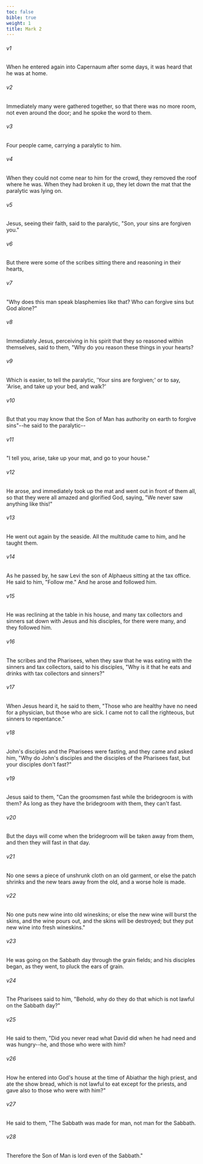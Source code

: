 ```yaml
---
toc: false
bible: true
weight: 1
title: Mark 2
---
```




###### v1 
When he entered again into Capernaum after some days, it was heard that he was at home. 

###### v2 
Immediately many were gathered together, so that there was no more room, not even around the door; and he spoke the word to them. 

###### v3 
Four people came, carrying a paralytic to him. 

###### v4 
When they could not come near to him for the crowd, they removed the roof where he was. When they had broken it up, they let down the mat that the paralytic was lying on. 

###### v5 
Jesus, seeing their faith, said to the paralytic, "Son, your sins are forgiven you." 

###### v6 
But there were some of the scribes sitting there and reasoning in their hearts, 

###### v7 
"Why does this man speak blasphemies like that? Who can forgive sins but God alone?" 

###### v8 
Immediately Jesus, perceiving in his spirit that they so reasoned within themselves, said to them, "Why do you reason these things in your hearts? 

###### v9 
Which is easier, to tell the paralytic, 'Your sins are forgiven;' or to say, 'Arise, and take up your bed, and walk?' 

###### v10 
But that you may know that the Son of Man has authority on earth to forgive sins"--he said to the paralytic-- 

###### v11 
"I tell you, arise, take up your mat, and go to your house." 

###### v12 
He arose, and immediately took up the mat and went out in front of them all, so that they were all amazed and glorified God, saying, "We never saw anything like this!" 

###### v13 
He went out again by the seaside. All the multitude came to him, and he taught them. 

###### v14 
As he passed by, he saw Levi the son of Alphaeus sitting at the tax office. He said to him, "Follow me." And he arose and followed him. 

###### v15 
He was reclining at the table in his house, and many tax collectors and sinners sat down with Jesus and his disciples, for there were many, and they followed him. 

###### v16 
The scribes and the Pharisees, when they saw that he was eating with the sinners and tax collectors, said to his disciples, "Why is it that he eats and drinks with tax collectors and sinners?" 

###### v17 
When Jesus heard it, he said to them, "Those who are healthy have no need for a physician, but those who are sick. I came not to call the righteous, but sinners to repentance." 

###### v18 
John's disciples and the Pharisees were fasting, and they came and asked him, "Why do John's disciples and the disciples of the Pharisees fast, but your disciples don't fast?" 

###### v19 
Jesus said to them, "Can the groomsmen fast while the bridegroom is with them? As long as they have the bridegroom with them, they can't fast. 

###### v20 
But the days will come when the bridegroom will be taken away from them, and then they will fast in that day. 

###### v21 
No one sews a piece of unshrunk cloth on an old garment, or else the patch shrinks and the new tears away from the old, and a worse hole is made. 

###### v22 
No one puts new wine into old wineskins; or else the new wine will burst the skins, and the wine pours out, and the skins will be destroyed; but they put new wine into fresh wineskins." 

###### v23 
He was going on the Sabbath day through the grain fields; and his disciples began, as they went, to pluck the ears of grain. 

###### v24 
The Pharisees said to him, "Behold, why do they do that which is not lawful on the Sabbath day?" 

###### v25 
He said to them, "Did you never read what David did when he had need and was hungry--he, and those who were with him? 

###### v26 
How he entered into God's house at the time of Abiathar the high priest, and ate the show bread, which is not lawful to eat except for the priests, and gave also to those who were with him?" 

###### v27 
He said to them, "The Sabbath was made for man, not man for the Sabbath. 

###### v28 
Therefore the Son of Man is lord even of the Sabbath."
